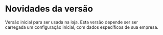 # Novidades da versão

Versão inicial para ser usada na loja.
Esta versão depende ser ser carregada um configuração inicial, com dados específicos de sua empresa.
